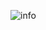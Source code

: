![info](https://github-readme-stats.vercel.app/api?username=Masterlvov&show_icons=true&count_private=true&hide=prs&theme=default_repocard)
